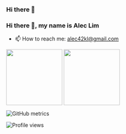 ### Hi there 👋

<!--
**AlecLimZ/AlecLimZ** is a ✨ _special_ ✨ repository because its `README.md` (this file) appears on your GitHub profile.

Here are some ideas to get you started:

- 🔭 I’m currently working on ...
- 🌱 I’m currently learning ...
- 👯 I’m looking to collaborate on ...
- 🤔 I’m looking for help with ...
- 💬 Ask me about ...
- 📫 How to reach me: ...
- 😄 Pronouns: ...
- ⚡ Fun fact: ...
-->
### Hi there 👋, my name is Alec Lim

- 📫 How to reach me: [alec42kl@gmail.com](mailto:alec42kl@gmail.com)

<a href="https://github.com/anuraghazra/github-readme-stats"><img align="center" src="https://github-readme-stats.vercel.app/api/top-langs/?username=AlecLimZ&theme=github_dark&layout=compact&hide=css" height=150 /></a>
<a href="https://github.com/anuraghazra/convoychat"><img  align="center" src="https://github-readme-stats.vercel.app/api?username=AlecLimZ&show_icons=true&theme=github_dark" height=150 /></a>

![GitHub metrics](https://metrics.lecoq.io/AlecLimZ)

![Profile views](https://gpvc.arturio.dev/AlecLimZ)
